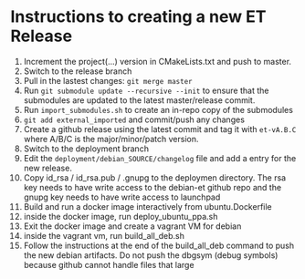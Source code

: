 # Instructions to creating a new ET Release

1. Increment the project(...) version in CMakeLists.txt and push to master.
2. Switch to the release branch
3. Pull in the lastest changes: `git merge master`
4. Run `git submodule update --recursive --init` to ensure that the submodules are updated to the latest master/release commit.
5. Run `import_submodules.sh` to create an in-repo copy of the submodules
6. `git add external_imported` and commit/push any changes
7. Create a github release using the latest commit and tag it with `et-vA.B.C` where A/B/C is the major/minor/patch version.
8. Switch to the deployment branch
9. Edit the `deployment/debian_SOURCE/changelog` file and add a entry for the new release.
10. Copy id_rsa / id_rsa.pub / .gnupg to the deploymen directory.  The rsa key needs to have write access to the debian-et github repo and the gnupg key needs to have write access to launchpad
11. Build and run a docker image interactively from ubuntu.Dockerfile
12. inside the docker image, run deploy_ubuntu_ppa.sh
13. Exit the docker image and create a vagrant VM for debian
14. inside the vagrant vm, run build_all_deb.sh
15. Follow the instructions at the end of the build_all_deb command to push the new debian artifacts.  Do not push the dbgsym (debug symbols) because github cannot handle files that large